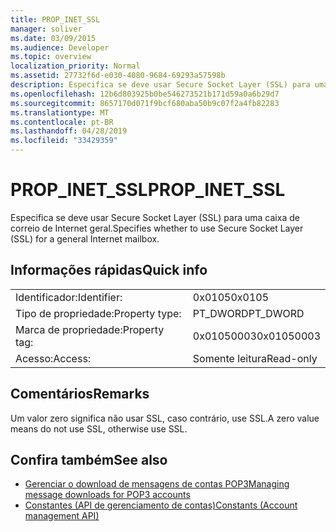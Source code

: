 ```yaml
---
title: PROP_INET_SSL
manager: soliver
ms.date: 03/09/2015
ms.audience: Developer
ms.topic: overview
localization_priority: Normal
ms.assetid: 27732f6d-e030-4080-9684-69293a57598b
description: Especifica se deve usar Secure Socket Layer (SSL) para uma caixa de correio de Internet geral.
ms.openlocfilehash: 12b6d803925b0be546273521b171d59a0a6b29d7
ms.sourcegitcommit: 8657170d071f9bcf680aba50b9c07f2a4fb82283
ms.translationtype: MT
ms.contentlocale: pt-BR
ms.lasthandoff: 04/28/2019
ms.locfileid: "33429359"
---
```

# <a name="propinetssl"></a><span data-ttu-id="85a90-103">PROP_INET_SSL</span><span class="sxs-lookup"><span data-stu-id="85a90-103">PROP_INET_SSL</span></span>

<span data-ttu-id="85a90-104">Especifica se deve usar Secure Socket Layer (SSL) para uma caixa de correio de Internet geral.</span><span class="sxs-lookup"><span data-stu-id="85a90-104">Specifies whether to use Secure Socket Layer (SSL) for a general Internet mailbox.</span></span>
  
## <a name="quick-info"></a><span data-ttu-id="85a90-105">Informações rápidas</span><span class="sxs-lookup"><span data-stu-id="85a90-105">Quick info</span></span>

|||
|:-----|:-----|
|<span data-ttu-id="85a90-106">Identificador:</span><span class="sxs-lookup"><span data-stu-id="85a90-106">Identifier:</span></span>  <br/> |<span data-ttu-id="85a90-107">0x0105</span><span class="sxs-lookup"><span data-stu-id="85a90-107">0x0105</span></span>  <br/> |
|<span data-ttu-id="85a90-108">Tipo de propriedade:</span><span class="sxs-lookup"><span data-stu-id="85a90-108">Property type:</span></span>  <br/> |<span data-ttu-id="85a90-109">PT_DWORD</span><span class="sxs-lookup"><span data-stu-id="85a90-109">PT_DWORD</span></span>  <br/> |
|<span data-ttu-id="85a90-110">Marca de propriedade:</span><span class="sxs-lookup"><span data-stu-id="85a90-110">Property tag:</span></span>  <br/> |<span data-ttu-id="85a90-111">0x01050003</span><span class="sxs-lookup"><span data-stu-id="85a90-111">0x01050003</span></span>  <br/> |
|<span data-ttu-id="85a90-112">Acesso:</span><span class="sxs-lookup"><span data-stu-id="85a90-112">Access:</span></span>  <br/> |<span data-ttu-id="85a90-113">Somente leitura</span><span class="sxs-lookup"><span data-stu-id="85a90-113">Read-only</span></span>  <br/> |
   
## <a name="remarks"></a><span data-ttu-id="85a90-114">Comentários</span><span class="sxs-lookup"><span data-stu-id="85a90-114">Remarks</span></span>

<span data-ttu-id="85a90-115">Um valor zero significa não usar SSL, caso contrário, use SSL.</span><span class="sxs-lookup"><span data-stu-id="85a90-115">A zero value means do not use SSL, otherwise use SSL.</span></span>
  
## <a name="see-also"></a><span data-ttu-id="85a90-116">Confira também</span><span class="sxs-lookup"><span data-stu-id="85a90-116">See also</span></span>

- [<span data-ttu-id="85a90-117">Gerenciar o download de mensagens de contas POP3</span><span class="sxs-lookup"><span data-stu-id="85a90-117">Managing message downloads for POP3 accounts</span></span>](managing-message-downloads-for-pop3-accounts.md)  
- [<span data-ttu-id="85a90-118">Constantes (API de gerenciamento de contas)</span><span class="sxs-lookup"><span data-stu-id="85a90-118">Constants (Account management API)</span></span>](constants-account-management-api.md)

